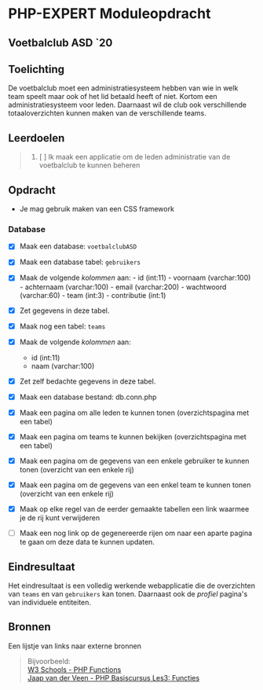 # PHP-EXPERT Moduleopdracht

## Voetbalclub ASD `20

## Toelichting

De voetbalclub moet een administratiesysteem hebben van wie in welk team speelt maar ook of het lid betaald heeft of niet. Kortom een administratiesysteem voor leden. Daarnaast wil de club ook verschillende totaaloverzichten kunnen maken van de verschillende teams.

## Leerdoelen

> 1. [ ] Ik maak een applicatie om de leden administratie van de voetbalclub te kunnen beheren

## Opdracht

- Je mag gebruik maken van een CSS framework

### Database

- [X] Maak een database: `voetbalclubASD`

- [X] Maak een database tabel: `gebruikers`
- [X] Maak de volgende _kolommen_ aan:
      - id (int:11)
      - voornaam (varchar:100)
      - achternaam (varchar:100)
      - email (varchar:200)
      - wachtwoord (varchar:60)
      - team (int:3)
      - contributie (int:1)
- [X] Zet gegevens in deze tabel.

- [X] Maak nog een tabel: `teams`
- [X] Maak de volgende _kolommen_ aan:
  - id (int:11)
  - naam (varchar:100)
- [X] Zet zelf bedachte gegevens in deze tabel.

- [X] Maak een database bestand: db.conn.php
- [X] Maak een pagina om alle leden te kunnen tonen (overzichtspagina met een tabel)
- [X] Maak een pagina om teams te kunnen bekijken   (overzichtspagina met een tabel)
- [X] Maak een pagina om de gegevens van een enkele gebruiker te kunnen tonen (overzicht van een enkele rij)
- [X] Maak een pagina om de gegevens van een enkel team te kunnen tonen       (overzicht van een enkele rij)
- [X] Maak op elke regel van de eerder gemaakte tabellen een link waarmee je de rij kunt verwijderen
- [ ] Maak een nog link op de gegenereerde rijen om naar een aparte pagina te gaan om deze data te kunnen updaten.

## Eindresultaat

Het eindresultaat is een volledig werkende webapplicatie die de overzichten van `teams` en van `gebruikers` kan tonen. Daarnaast ook de _profiel_ pagina's van individuele entiteiten.

## Bronnen

Een lijstje van links naar externe bronnen

> Bijvoorbeeld:  
> [W3 Schools - PHP Functions](https://www.w3schools.com/php/php_functions.asp)  
> [Jaap van der Veen - PHP Basiscursus Les3: Functies](https://phpbasis.jaapvdveen.nl/basiscursus-php/les-3-inleiding-functies/)
